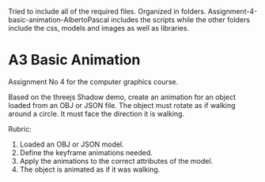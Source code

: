 Tried to include all of the required files. Organized in folders. Assignment-4-basic-animation-AlbertoPascal includes the scripts while the other folders include the css, models and images as well as libraries. 
# A3 Basic Animation

Assignment No 4 for the computer graphics course. 

Based on the threejs Shadow demo, create an animation for an object loaded from an OBJ or JSON file. The object must rotate as if walking around a circle. It must face the direction it is walking.

Rubric:

1. Loaded an OBJ or JSON model.
2. Define the keyframe animations needed.
3. Apply the animations to the correct attributes of the model.
4. The object is animated as if it was walking.
